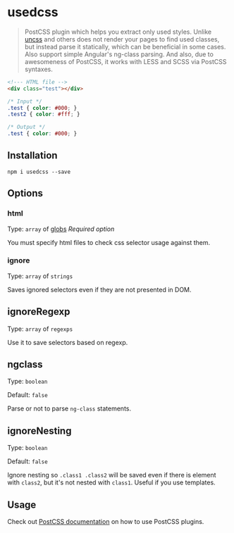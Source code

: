 # usedcss

>PostCSS plugin which helps you extract only used styles. Unlike [uncss](https://github.com/giakki/uncss) and others does not render your pages to find used classes, but instead parse it statically, which can be beneficial in some cases. Also support simple Angular's ng-class parsing. And also, due to awesomeness of PostCSS, it works with LESS and SCSS via PostCSS syntaxes.

```html
<!--- HTML file -->
<div class="test"></div>
```

```css
/* Input */
.test { color: #000; }
.test2 { color: #fff; }
```

```css
/* Output */
.test { color: #000; }
```

## Installation

```
npm i usedcss --save
```

## Options

### html

Type: `array` of [globs](https://github.com/isaacs/node-glob)
*Required option*

You must specify html files to check css selector usage against them.

### ignore

Type: `array` of `strings`

Saves ignored selectors even if they are not presented in DOM.

## ignoreRegexp

Type: `array` of `regexps`

Use it to save selectors based on regexp.

## ngclass

Type: `boolean`

Default: `false`

Parse or not to parse `ng-class` statements.

## ignoreNesting

Type: `boolean`

Default: `false`

Ignore nesting so `.class1 .class2` will be saved even if there is element with `class2`, but it's not nested with `class1`. Useful if you use templates.

## Usage

Check out [PostCSS documentation](https://github.com/postcss/postcss#usage) on how to use PostCSS plugins.

